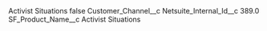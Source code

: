 <?xml version="1.0" encoding="UTF-8"?>
<CustomMetadata xmlns="http://soap.sforce.com/2006/04/metadata" xmlns:xsi="http://www.w3.org/2001/XMLSchema-instance" xmlns:xsd="http://www.w3.org/2001/XMLSchema">
    <label>Activist Situations</label>
    <protected>false</protected>
    <values>
        <field>Customer_Channel__c</field>
        <value xsi:nil="true"/>
    </values>
    <values>
        <field>Netsuite_Internal_Id__c</field>
        <value xsi:type="xsd:double">389.0</value>
    </values>
    <values>
        <field>SF_Product_Name__c</field>
        <value xsi:type="xsd:string">Activist Situations</value>
    </values>
</CustomMetadata>
